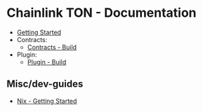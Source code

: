 # Chainlink TON - Documentation

- [Getting Started](./getting-started.md)
- Contracts:
    - [Contracts - Build](./contracts/build.md)
- Plugin:
    - [Plugin - Build](./plugin/build.md)

## Misc/dev-guides

- [Nix - Getting Started](.misc/dev-guides/nix/getting-started.md)
